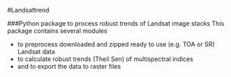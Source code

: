 #Landsattrend

###Python package to process robust trends of Landsat image stacks
This package contains several modules 
* to preprocess downloaded and zipped ready to use (e.g. TOA or SR) Landsat data
* to calculate robust trends (Theil Sen) of multispectral indices
* and to export the data to raster files
